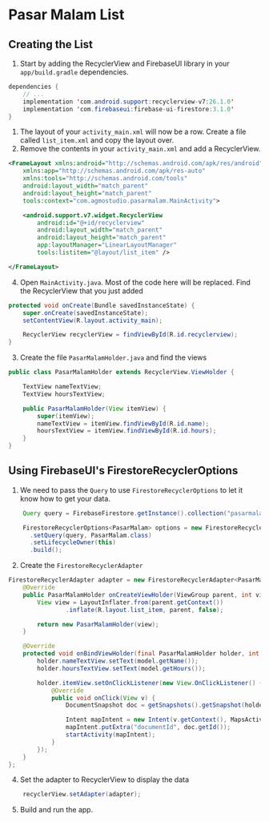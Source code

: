 # Pasar Malam List

## Creating the List
1. Start by adding the RecyclerView and FirebaseUI library in your `app/build.gradle` dependencies.

  ```java
  dependencies {
      // ...
      implementation 'com.android.support:recyclerview-v7:26.1.0'
      implementation 'com.firebaseui:firebase-ui-firestore:3.1.0'
  }
  ```
1. The layout of your `activity_main.xml` will now be a row. Create a file called `list_item.xml` and copy the layout over.
2. Remove the contents in your `activity_main.xml` and add a RecyclerView.
```xml
<FrameLayout xmlns:android="http://schemas.android.com/apk/res/android"
    xmlns:app="http://schemas.android.com/apk/res-auto"
    xmlns:tools="http://schemas.android.com/tools"
    android:layout_width="match_parent"
    android:layout_height="match_parent"
    tools:context="com.agmostudio.pasarmalam.MainActivity">

    <android.support.v7.widget.RecyclerView
        android:id="@+id/recyclerview"
        android:layout_width="match_parent"
        android:layout_height="match_parent"
        app:layoutManager="LinearLayoutManager"
        tools:listitem="@layout/list_item" />

</FrameLayout>
```

4. Open `MainActivity.java`. Most of the code here will be replaced. Find the RecyclerView that you just added
  ```java
  protected void onCreate(Bundle savedInstanceState) {
      super.onCreate(savedInstanceState);
      setContentView(R.layout.activity_main);

      RecyclerView recyclerView = findViewById(R.id.recyclerview);
  }
  ```

3. Create the file `PasarMalamHolder.java` and find the views
  ```java
  public class PasarMalamHolder extends RecyclerView.ViewHolder {

      TextView nameTextView;
      TextView hoursTextView;

      public PasarMalamHolder(View itemView) {
          super(itemView);
          nameTextView = itemView.findViewById(R.id.name);
          hoursTextView = itemView.findViewById(R.id.hours);
      }
  }
  ```

## Using FirebaseUI's FirestoreRecyclerOptions

1. We need to pass the `Query` to use `FirestoreRecyclerOptions` to let it know how to get your data.

  ```java
      Query query = FirebaseFirestore.getInstance().collection("pasarmalam");

      FirestoreRecyclerOptions<PasarMalam> options = new FirestoreRecyclerOptions.Builder<PasarMalam>()
        .setQuery(query, PasarMalam.class)
        .setLifecycleOwner(this)
        .build();
  ```

2. Create the `FirestoreRecyclerAdapter`

  ```java
  FirestoreRecyclerAdapter adapter = new FirestoreRecyclerAdapter<PasarMalam, PasarMalamHolder>(options) {
      @Override
      public PasarMalamHolder onCreateViewHolder(ViewGroup parent, int viewType) {
          View view = LayoutInflater.from(parent.getContext())
                  .inflate(R.layout.list_item, parent, false);

          return new PasarMalamHolder(view);
      }

      @Override
      protected void onBindViewHolder(final PasarMalamHolder holder, int position, PasarMalam model) {
          holder.nameTextView.setText(model.getName());
          holder.hoursTextView.setText(model.getHours());

          holder.itemView.setOnClickListener(new View.OnClickListener() {
              @Override
              public void onClick(View v) {
                  DocumentSnapshot doc = getSnapshots().getSnapshot(holder.getAdapterPosition());

                  Intent mapIntent = new Intent(v.getContext(), MapsActivity.class);
                  mapIntent.putExtra("documentId", doc.getId());
                  startActivity(mapIntent);
              }
          });
      }
  };
  ```

4. Set the adapter to RecyclerView to display the data
```java
    recyclerView.setAdapter(adapter);
```

5. Build and run the app.
